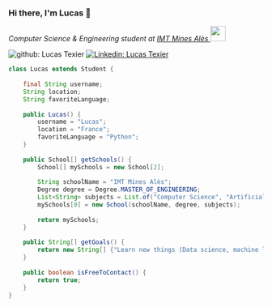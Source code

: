 ### Hi there, I'm Lucas 👋

<p><em>Computer Science & Engineering student at <a href="https://www.imt-mines-ales.fr/">IMT Mines Alès
</a><img src="https://media.giphy.com/media/WUlplcMpOCEmTGBtBW/giphy.gif" width="30"> 
</em></p>

![github: Lucas Texier](https://github.com/LucasTexier/LucasTexier/)
[![Linkedin: Lucas Texier](https://img.shields.io/badge/-Romain-blue?style=flat-square&logo=Linkedin&logoColor=white&link=https://www.linkedin.com/in/romain-storaï/)](https://www.linkedin.com/in/lucas-texier/)

```java
class Lucas extends Student {
    
    final String username;
    String location;
    String favoriteLanguage;
    
    public Lucas() {
        username = "Lucas";
        location = "France";
        favoriteLanguage = "Python";
    }
    
    public School[] getSchools() {
        School[] mySchools = new School[2];
        
        String schoolName = "IMT Mines Alès";
        Degree degree = Degree.MASTER_OF_ENGINEERING;
        List<String> subjects = List.of("Computer Science", "Artificial Intelligence", "General Engineering");
        mySchools[0] = new School(schoolName, degree, subjects);
        
        return mySchools;
    }
    
    public String[] getGoals() {
        return new String[] {"Learn new things (Data science, machine learning, development)", "Contribute to OpenSource"};
    }
    
    public boolean isFreeToContact() {
        return true;
    }
}

